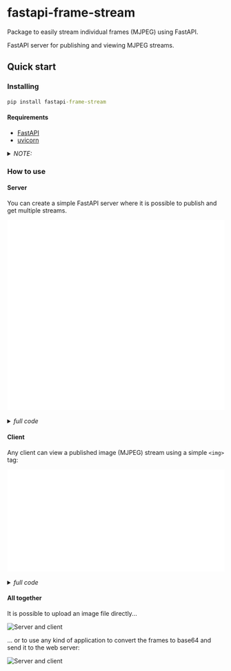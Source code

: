 # fastapi-frame-stream

Package to easily stream individual frames (MJPEG) using FastAPI.

FastAPI server for publishing and viewing MJPEG streams.

## Quick start

### Installing

```cmd
pip install fastapi-frame-stream
```

#### Requirements

- [FastAPI](https://fastapi.tiangolo.com/)
- [uvicorn](https://www.uvicorn.org/)

<details>
  <summary><i>NOTE:</i></summary>
  This package will also automatically install:

- imutils
- opencv-python
- python-miltipart

</details>

### How to use

#### Server

You can create a simple FastAPI server where it is possible to publish and get multiple streams.

![usage code](./_readme_imgs/usage_code.svg)

<details>
<summary><i>full code</i></summary>

```python
from fastapi import FastAPI, File, UploadFile
import uvicorn
from pydantic import BaseModel
from fastapi_frame_stream import FrameStreamer

app = FastAPI()
fs = FrameStreamer()

class InputImg(BaseModel):
    img_base64str : str


@app.post("/send_frame_from_string/{stream_id}")
async def send_frame_from_string(stream_id: str, d:InputImg):
    await fs.send_frame(stream_id, d.img_base64str)


@app.post("/send_frame_from_file/{stream_id}")
async def send_frame_from_file(stream_id: str, file: UploadFile = File(...)):
    await fs.send_frame(stream_id, file)


@app.get("/video_feed/{stream_id}")
async def video_feed(stream_id: str):
    return fs.get_stream(stream_id)


if __name__ == '__main__':
    uvicorn.run(app, host="0.0.0.0", port=5000)
```

</details>

#### Client

Any client can view a published image (MJPEG) stream using a simple ```<img>``` tag:

![usage code](./_readme_imgs/client_code.svg)

<details>
<summary><i>full code</i></summary>

```html
<!DOCTYPE html>
<html lang="en">
<head>
    <title>Testing fastapi-frame-stream</title>
</head>
<body>
    <img src="http://localhost:5000/video_feed/my_new_stream001">
</body>
</html>
```

</details>

#### All together

It is possible to upload an image file directly...

![Server and client](https://raw.githubusercontent.com/TiagoPrata/fastapi-frame-stream/master/_readme_imgs/usage001.gif)

... or to use any kind of application to convert the frames to base64 and send it to the web server:

![Server and client](https://raw.githubusercontent.com/TiagoPrata/fastapi-frame-stream/master/_readme_imgs/usage002.gif)
